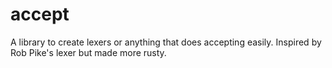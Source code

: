 # accept

A library to create lexers or anything that does accepting easily. Inspired by Rob Pike's lexer but made more rusty.
